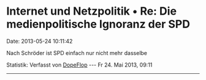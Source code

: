 Internet und Netzpolitik • Re: Die medienpolitische Ignoranz der SPD
====================================================================

Date: 2013-05-24 10:11:42

Nach Schröder ist SPD einfach nur nicht mehr dasselbe

Statistik: Verfasst von
[DopeFlop](http://forum.suma-ev.de/memberlist.php?mode=viewprofile&u=95)
--- Fr 24. Mai 2013, 09:11

------------------------------------------------------------------------
